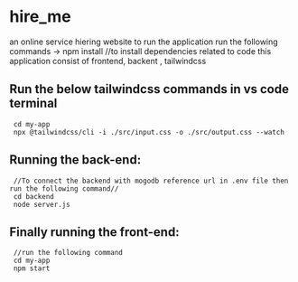 # hire_me
an online service hiering website
to run the application run the following commands
  -> npm install   //to install dependencies related to code
this application consist of frontend, backent , tailwindcss

## Run the below tailwindcss commands in vs code terminal
     cd my-app
     npx @tailwindcss/cli -i ./src/input.css -o ./src/output.css --watch
   
## Running the back-end:
     //To connect the backend with mogodb reference url in .env file then run the following command//
     cd backend
     node server.js
## Finally running the front-end:
     //run the following command
     cd my-app
     npm start
